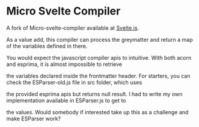 # Micro Svelte Compiler

A fork of Micro-svelte-compiler available at  [Svelte.js](https://svelte.dev).

As a value add, this compiler can process the greymatter and return a map of the variables defined in there.

You would expect the javascript compiler apis to intuitive. With both acorn and esprima, it is almost impossible to retrieve

the variables declared inside the frontmatter header. For starters, you can check the ESParser-old.js file in src folder, which uses

the provided esprima apis but returns null result. I had to write my own implementation available in ESParser.js to get to 

the values. Would somebody if interested take up this as a challenge and make ESParser work?

 
